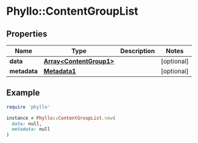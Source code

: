 # Phyllo::ContentGroupList

## Properties

| Name | Type | Description | Notes |
| ---- | ---- | ----------- | ----- |
| **data** | [**Array&lt;ContentGroup1&gt;**](ContentGroup1.md) |  | [optional] |
| **metadata** | [**Metadata1**](Metadata1.md) |  | [optional] |

## Example

```ruby
require 'phyllo'

instance = Phyllo::ContentGroupList.new(
  data: null,
  metadata: null
)
```

